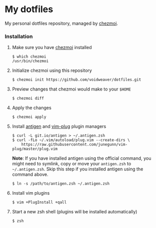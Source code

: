 # My dotfiles

My personal dotfiles repository, managed by [chezmoi](https://github.com/twpayne/chezmoi).

### Installation
1. Make sure you have [chezmoi](https://github.com/twpayne/chezmoi) installed
    ```shell
    $ which chezmoi
    /usr/bin/chezmoi
    ```

2. Initialize chezmoi using this repository
    ```shell
    $ chezmoi init https://github.com/voidweaver/dotfiles.git
    ```

3. Preview changes that chezmoi would make to your `$HOME`
    ```shell
    $ chezmoi diff
    ```

4. Apply the changes
    ```shell
    $ chezmoi apply
    ```
5. Install [antigen](https://github.com/zsh-users/antigen) and [vim-plug](https://github.com/junegunn/vim-plug) plugin managers
    ```shell
    $ curl -L git.io/antigen > ~/.antigen.zsh
    $ curl -fLo ~/.vim/autoload/plug.vim --create-dirs \
        https://raw.githubusercontent.com/junegunn/vim-plug/master/plug.vim
    ```
    **Note**: If you have installed antigen using the official command, you might need to symlink, copy or move your `antigen.zsh` to `~/.antigen.zsh`. Skip this step if you installed antigen using the command above.
    ```shell
    $ ln -s /path/to/antigen.zsh ~/.antigen.zsh
    ```

6. Install vim plugins
    ```shell
    $ vim +PlugInstall +qall
    ```

7. Start a new zsh shell (plugins will be installed automatically)
    ```shell
    $ zsh
    ```
